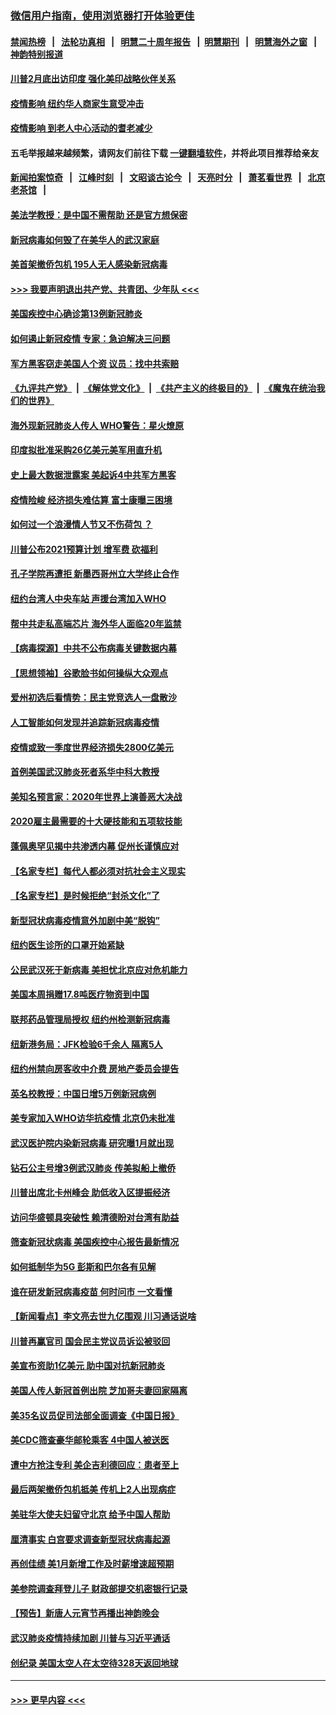 ### [微信用户指南，使用浏览器打开体验更佳](https://github.com/gfw-breaker/banned-news1/blob/master/indexes/wechat-guide.md?t=0)
#### [禁闻热榜](热点新闻.md?t=0)  &nbsp;&nbsp;|&nbsp;&nbsp; [法轮功真相](https://github.com/gfw-breaker/truth/blob/master/README.md?t=0) &nbsp;&nbsp;|&nbsp;&nbsp; [明慧二十周年报告](https://github.com/gfw-breaker/mh-reports/blob/master/README.md?t=0) &nbsp;&nbsp;|&nbsp;&nbsp;[明慧期刊](https://github.com/gfw-breaker/mh-qikan) &nbsp;&nbsp;|&nbsp;&nbsp; [明慧海外之窗](https://github.com/gfw-breaker/mh-news/blob/master/README.md?t=0) &nbsp;&nbsp;|&nbsp;&nbsp; [神韵特别报道](https://github.com/gfw-breaker/mh-news/blob/master/shenyun.md?t=0)
#### [川普2月底出访印度 强化美印战略伙伴关系](../pages/nsc412/n11860557.md?t=02111933) 
#### [疫情影响  纽约华人商家生意受冲击](../pages/nsc412/n11860284.md?t=02111933) 
#### [疫情影响  到老人中心活动的耆老减少](../pages/nsc412/n11860199.md?t=02111933) 
#### 五毛举报越来越频繁，请网友们前往下载 [一键翻墙软件](https://github.com/gfw-breaker/ssr-accounts)，并将此项目推荐给亲友
#### [新闻拍案惊奇](https://github.com/gfw-breaker/banned-news1/blob/master/pages/link4.md) &nbsp;&nbsp;|&nbsp;&nbsp; [江峰时刻](https://github.com/gfw-breaker/banned-news1/blob/master/pages/link4.md) &nbsp;&nbsp;|&nbsp;&nbsp; [文昭谈古论今](https://github.com/gfw-breaker/banned-news1/blob/master/pages/link4.md) &nbsp;&nbsp;|&nbsp;&nbsp; [天亮时分](https://github.com/gfw-breaker/banned-news1/blob/master/pages/link4.md) &nbsp;&nbsp;|&nbsp;&nbsp; [萧茗看世界](https://github.com/gfw-breaker/banned-news1/blob/master/pages/link4.md) &nbsp;&nbsp;|&nbsp;&nbsp; [北京老茶馆](https://github.com/gfw-breaker/banned-news1/blob/master/pages/link4.md) &nbsp;&nbsp;|&nbsp;&nbsp; 
#### [美法学教授：是中国不需帮助 还是官方想保密](../pages/nsc412/n11859492.md?t=02111933) 
#### [新冠病毒如何毁了在美华人的武汉家庭](../pages/nsc412/n11859524.md?t=02111933) 
#### [美首架撤侨包机 195人无人感染新冠病毒](../pages/nsc412/n11859908.md?t=02111933) 
#### [>>> 我要声明退出共产党、共青团、少年队 <<<](https://github.com/begood0513/goodnews/blob/master/quit/letter.md) 
#### [美国疾控中心确诊第13例新冠肺炎](../pages/nsc412/n11859966.md?t=02111933) 
#### [如何遏止新冠疫情 专家：急迫解决三问题](../pages/nsc412/n11859685.md?t=02111933) 
#### [军方黑客窃走美国人个资 议员：找中共索赔](../pages/nsc412/n11859371.md?t=02111933) 
#### [《九评共产党》](https://github.com/begood0513/9ping.md/blob/master/README.md) &nbsp;|&nbsp; [《解体党文化》](../../../../jtdwh.md/blob/master/README.md)  &nbsp;|&nbsp; [《共产主义的终极目的》](../../../../gczydzjmd.md/blob/master/README.md) &nbsp;|&nbsp; [《魔鬼在统治我们的世界》](../../../../mgztzwmdsj.md/blob/master/README.md) 
#### [海外现新冠肺炎人传人 WHO警告：星火燎原](../pages/nsc412/n11859252.md?t=02111933) 
#### [印度拟批准采购26亿美元美军用直升机](../pages/nsc412/n11859143.md?t=02111933) 
#### [史上最大数据泄露案 美起诉4中共军方黑客](../pages/nsc412/n11859115.md?t=02111933) 
#### [疫情险峻 经济损失难估算 富士康曝三困境](../pages/nsc412/n11859120.md?t=02111933) 
#### [如何过一个浪漫情人节又不伤荷包 ？](../pages/nsc412/n11858969.md?t=02111933) 
#### [川普公布2021预算计划 增军费 砍福利](../pages/nsc412/n11859012.md?t=02111933) 
#### [孔子学院再遭拒 新墨西哥州立大学终止合作](../pages/nsc412/n11858661.md?t=02111933) 
#### [纽约台湾人中央车站  声援台湾加入WHO](../pages/nsc412/n11857757.md?t=02111933) 
#### [帮中共走私高端芯片 海外华人面临20年监禁](../pages/nsc412/n11855016.md?t=02111933) 
#### [【病毒探源】中共不公布病毒关键数据内幕](../pages/nsc412/n11856584.md?t=02111933) 
#### [【思想领袖】谷歌脸书如何操纵大众观点](../pages/nsc412/n11680874.md?t=02111933) 
#### [爱州初选后看情势：民主党竞选人一盘散沙](../pages/nsc412/n11856557.md?t=02111933) 
#### [人工智能如何发现并追踪新冠病毒疫情](../pages/nsc412/n11856398.md?t=02111933) 
#### [疫情或致一季度世界经济损失2800亿美元](../pages/nsc412/n11855639.md?t=02111933) 
#### [首例美国武汉肺炎死者系华中科大教授](../pages/nsc412/n11855500.md?t=02111933) 
#### [美知名预言家：2020年世界上演善恶大决战](../pages/nsc412/n11855418.md?t=02111933) 
#### [2020雇主最需要的十大硬技能和五项软技能](../pages/nsc412/n11850953.md?t=02111933) 
#### [蓬佩奥罕见揭中共渗透内幕 促州长谨慎应对](../pages/nsc412/n11854685.md?t=02111933) 
#### [【名家专栏】每代人都必须对抗社会主义现实](../pages/nsc412/n11831412.md?t=02111933) 
#### [【名家专栏】是时候拒绝“封杀文化”了](../pages/nsc412/n11814093.md?t=02111933) 
#### [新型冠状病毒疫情意外加剧中美“脱钩”](../pages/nsc412/n11854475.md?t=02111933) 
#### [纽约医生诊所的口罩开始紧缺](../pages/nsc412/n11853364.md?t=02111933) 
#### [公民武汉死于新病毒 美担忧北京应对危机能力](../pages/nsc412/n11854331.md?t=02111933) 
#### [美国本周捐赠17.8吨医疗物资到中国](../pages/nsc412/n11854269.md?t=02111933) 
#### [联邦药品管理局授权  纽约州检测新冠病毒](../pages/nsc412/n11853371.md?t=02111933) 
#### [纽新港务局：JFK检验6千余人  隔离5人](../pages/nsc412/n11853366.md?t=02111933) 
#### [纽约州禁向房客收中介费  房地产委员会提告](../pages/nsc412/n11853360.md?t=02111933) 
#### [英名校教授：中国日增5万例新冠病例](../pages/nsc412/n11854174.md?t=02111933) 
#### [美专家加入WHO访华抗疫情 北京仍未批准](../pages/nsc412/n11854043.md?t=02111933) 
#### [武汉医护院内染新冠病毒 研究曝1月就出现](../pages/nsc412/n11852928.md?t=02111933) 
#### [钻石公主号增3例武汉肺炎 传美拟船上撤侨](../pages/nsc412/n11853240.md?t=02111933) 
#### [川普出席北卡州峰会 助低收入区提振经济](../pages/nsc412/n11853232.md?t=02111933) 
#### [访问华盛顿具突破性 赖清德盼对台湾有助益](../pages/nsc412/n11853129.md?t=02111933) 
#### [筛查新冠状病毒 美国疾控中心报告最新情况](../pages/nsc412/n11853070.md?t=02111933) 
#### [如何抵制华为5G 彭斯和巴尔各有见解](../pages/nsc412/n11852535.md?t=02111933) 
#### [谁在研发新冠病毒疫苗 何时问市 一文看懂](../pages/nsc412/n11852840.md?t=02111933) 
#### [【新闻看点】李文亮去世九亿围观 川习通话说啥](../pages/nsc412/n11852360.md?t=02111933) 
#### [川普再赢官司 国会民主党议员诉讼被驳回](../pages/nsc412/n11852287.md?t=02111933) 
#### [美宣布资助1亿美元 助中国对抗新冠肺炎](../pages/nsc412/n11852531.md?t=02111933) 
#### [美国人传人新冠首例出院 芝加哥夫妻回家隔离](../pages/nsc412/n11852452.md?t=02111933) 
#### [美35名议员促司法部全面调查《中国日报》](../pages/nsc412/n11852435.md?t=02111933) 
#### [美CDC筛查豪华邮轮乘客 4中国人被送医](../pages/nsc412/n11852085.md?t=02111933) 
#### [遭中方抢注专利 美企吉利德回应：患者至上](../pages/nsc412/n11852037.md?t=02111933) 
#### [最后两架撤侨包机抵美 传机上2人出现病症](../pages/nsc412/n11852173.md?t=02111933) 
#### [美驻华大使夫妇留守北京 给予中国人帮助](../pages/nsc412/n11852165.md?t=02111933) 
#### [厘清事实 白宫要求调查新型冠状病毒起源](../pages/nsc412/n11852106.md?t=02111933) 
#### [再创佳绩 美1月新增工作及时薪增速超预期](../pages/nsc412/n11852174.md?t=02111933) 
#### [美参院调查拜登儿子 财政部提交机密银行记录](../pages/nsc412/n11851808.md?t=02111933) 
#### [【预告】新唐人元宵节再播出神韵晚会](../pages/nsc412/n11843192.md?t=02111933) 
#### [武汉肺炎疫情持续加剧 川普与习近平通话](../pages/nsc412/n11851613.md?t=02111933) 
#### [创纪录 美国太空人在太空待328天返回地球](../pages/nsc412/n11851266.md?t=02111933) 

----
#### [ >>> 更早内容 <<< ](../indexes/nsc412-earlier.md)

